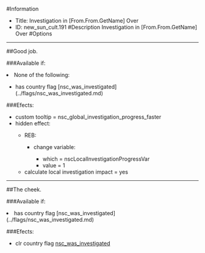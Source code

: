 #Information
 - Title: Investigation in [From.From.GetName] Over
 - ID: new_sun_cult.191
#Description
Investigation in [From.From.GetName] Over
#Options

___
##Good job.

###Available if:
<li>None of the following:</li><ul><li>has country flag [nsc_was_investigated](../flags/nsc_was_investigated.md)</li></ul>

###Efects:<ul><li>custom tooltip = nsc_global_investigation_progress_faster</li><li>hidden effect:</li><ul><li>REB:</li><ul><li>change variable:</li><ul><li>which = nscLocalInvestigationProgressVar</li><li>value = 1</li></ul></ul><li>calculate local investigation impact = yes</li></ul></ul>

___
##The cheek.

###Available if:
<li>has country flag [nsc_was_investigated](../flags/nsc_was_investigated.md)</li>

###Efects:<ul><li>clr country flag [nsc_was_investigated](../flags/nsc_was_investigated.md)</li></ul>

